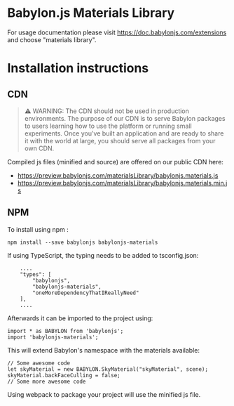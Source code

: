 Babylon.js Materials Library
=====================

For usage documentation please visit https://doc.babylonjs.com/extensions and choose "materials library".

# Installation instructions

## CDN

> ⚠️ WARNING: The CDN should not be used in production environments. The purpose of our CDN is to serve Babylon packages to users learning how to use the platform or running small experiments. Once you've built an application and are ready to share it with the world at large, you should serve all packages from your own CDN.

Compiled js files (minified and source) are offered on our public CDN here:

* https://preview.babylonjs.com/materialsLibrary/babylonjs.materials.js
* https://preview.babylonjs.com/materialsLibrary/babylonjs.materials.min.js

## NPM

To install using npm :

```
npm install --save babylonjs babylonjs-materials
```

If using TypeScript, the typing needs to be added to tsconfig.json:

```
    ....
    "types": [
        "babylonjs",
        "babylonjs-materials",
        "oneMoreDependencyThatIReallyNeed"
    ],
    ....
```

Afterwards it can be imported to the project using:

```
import * as BABYLON from 'babylonjs';
import 'babylonjs-materials';
```

This will extend Babylon's namespace with the materials available:

```
// Some awesome code
let skyMaterial = new BABYLON.SkyMaterial("skyMaterial", scene);
skyMaterial.backFaceCulling = false;
// Some more awesome code
```

Using webpack to package your project will use the minified js file.
